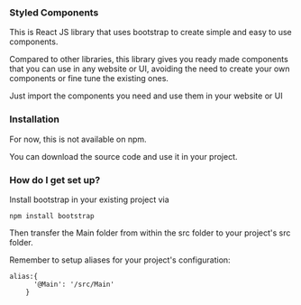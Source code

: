 ### Styled Components ###

This is React JS library that uses bootstrap to create simple and easy to use components. 

Compared to other libraries, this library gives you ready made components that you can use in any website
or UI, avoiding the need to create your own components or fine tune the existing ones.

Just import the components you need and use them in your website or UI

### Installation ###

For now, this is not available on npm. 

You can download the source code and use it in your project.

### How do I get set up? ###

Install bootstrap in your existing project via 
```#!bash
npm install bootstrap
```

Then transfer the Main folder from within the src folder to your project's src folder.

Remember to setup aliases for your project's configuration: 
```#!javascript
alias:{
      '@Main': '/src/Main'
    }
```
